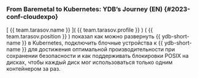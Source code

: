 ### From Baremetal to Kubernetes: YDB’s Journey (EN) {#2023-conf-cloudexpo}
[ {{ team.tarasov.name }} ]( {{ team.tarasov.profile }} ) ( {{ team.tarasov.position }} ) показал как можно развернуть {{ ydb-short-name }} в Kubernetes, подключить блочные устройства к {{ ydb-short-name }} для достижения оптимальной производительности при сохранении безопасности и как поддерживать блокировки POSIX на дисках, чтобы каждый диск мог использоваться только одним контейнером за раз.